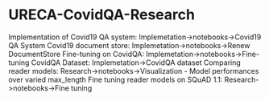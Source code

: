 # URECA-CovidQA-Research




Implementation of Covid19 QA system: Implemetation->notebooks->Covid19 QA System
Covid19 document store: Implemetation->notebooks->Renew DocumentStore
Fine-tuning on CovidQA: Implemetation->notebooks->Fine-tuning
CovidQA Dataset: Implemetation->CovidQA dataset
Comparing reader models: Research->notebooks->Visualization - Model performances over varied max_length
Fine tuning reader models on SQuAD 1.1: Research->notebooks->Fine tuning
